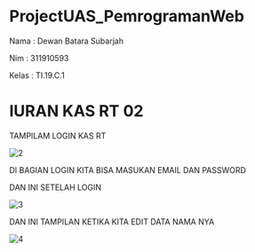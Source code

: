 # ProjectUAS_PemrogramanWeb

Nama : Dewan Batara Subarjah

Nim : 311910593

Kelas : TI.19.C.1

# IURAN KAS RT 02

TAMPILAM LOGIN KAS RT

![2](https://user-images.githubusercontent.com/56387936/126877518-6c9980fd-47bc-4b25-8fca-3430cde54b64.JPG)

DI BAGIAN LOGIN KITA BISA MASUKAN EMAIL DAN PASSWORD 

DAN INI SETELAH LOGIN 

![3](https://user-images.githubusercontent.com/56387936/126877634-3e7840b5-3945-4d66-af56-82bab94042d9.JPG)

DAN INI TAMPILAN KETIKA KITA EDIT DATA NAMA NYA 

![4](https://user-images.githubusercontent.com/56387936/126877745-b33fb8e7-1f9b-4bff-92ef-d9a5ea2d536a.JPG)
